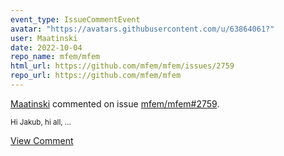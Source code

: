 ```yaml
---
event_type: IssueCommentEvent
avatar: "https://avatars.githubusercontent.com/u/63864061?"
user: Maatinski
date: 2022-10-04
repo_name: mfem/mfem
html_url: https://github.com/mfem/mfem/issues/2759
repo_url: https://github.com/mfem/mfem
---
```


<a href='https://github.com/Maatinski' target='_blank'>Maatinski</a> commented on issue <a href='https://github.com/mfem/mfem/issues/2759' target='_blank'>mfem/mfem#2759</a>.

<small>Hi Jakub, hi all,...</small>

<a href='https://github.com/mfem/mfem/issues/2759' target='_blank'>View Comment</a>